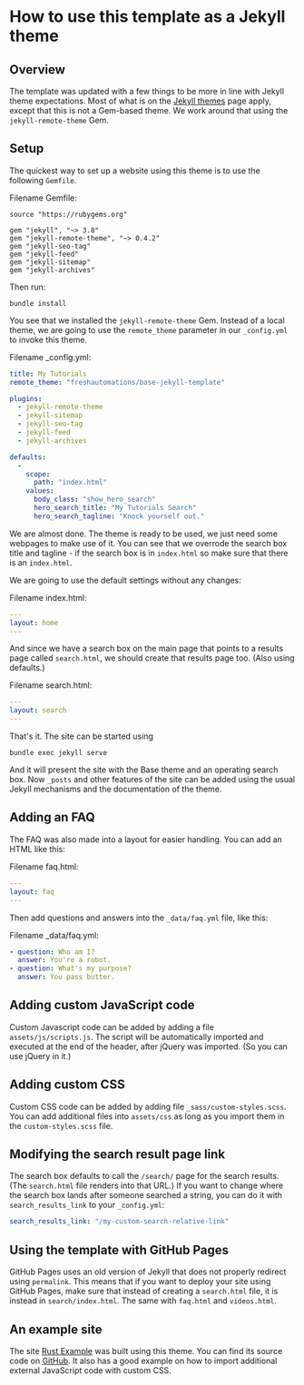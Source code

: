 # How to use this template as a Jekyll theme

## Overview
The template was updated with a few things to be more in line with Jekyll theme expectations. Most of what is on the
[Jekyll themes](https://jekyllrb.com/docs/themes/) page apply, except that this is not a Gem-based theme. We work around
that using the `jekyll-remote-theme` Gem.

## Setup
The quickest way to set up a website using this theme is to use the following `Gemfile`.

Filename Gemfile:
```
source "https://rubygems.org"

gem "jekyll", "~> 3.8"
gem "jekyll-remote-theme", "~> 0.4.2"
gem "jekyll-seo-tag"
gem "jekyll-feed"
gem "jekyll-sitemap"
gem "jekyll-archives"
```

Then run:
```shell script
bundle install
```

You see that we installed the `jekyll-remote-theme` Gem. Instead of a local theme, we are going to use the `remote_theme`
parameter in our `_config.yml` to invoke this theme.

Filename _config.yml:
```yaml
title: My Tutorials
remote_theme: "freshautomations/base-jekyll-template"

plugins:
  - jekyll-remote-theme
  - jekyll-sitemap
  - jekyll-seo-tag
  - jekyll-feed
  - jekyll-archives

defaults:
  -
    scope:
      path: "index.html"
    values:
      body_class: "show_hero_search"
      hero_search_title: "My Tutorials Search"
      hero_search_tagline: "Knock yourself out."
```

We are almost done. The theme is ready to be used, we just need some webpages to make use of it. You can see that we overrode
the search box title and tagline - if the search box is in `index.html` so make sure that there is an `index.html`.

We are going to use the default settings without any changes:

Filename index.html:
```yaml
---
layout: home
---
```

And since we have a search box on the main page that points to a results page called `search.html`, we should create
that results page too. (Also using defaults.)

Filename search.html:
```yaml
---
layout: search
---
```

That's it. The site can be started using
```shell script
bundle exec jekyll serve
```

And it will present the site with the Base theme and an operating search box. Now `_posts` and other features of the site
can be added using the usual Jekyll mechanisms and the documentation of the theme.

## Adding an FAQ
The FAQ was also made into a layout for easier handling. You can add an HTML like this:

Filename faq.html:
```yaml
---
layout: faq
---
```

Then add questions and answers into the `_data/faq.yml` file, like this:

Filename _data/faq.yml:
```yaml
- question: Who am I?
  answer: You're a robot.
- question: What's my purpose?
  answer: You pass butter.
```

## Adding custom JavaScript code
Custom Javascript code can be added by adding a file `assets/js/scripts.js`. The script will be automatically imported and 
executed at the end of the header, after jQuery was imported. (So you can use jQuery in it.)

## Adding custom CSS
Custom CSS code can be added by adding file `_sass/custom-styles.scss`. You can add additional files into `assets/css` as
long as you import them in the `custom-styles.scss` file.

## Modifying the search result page link
The search box defaults to call the `/search/` page for the search results. (The `search.html` file renders into that URL.)
If you want to change where the search box lands after someone searched a string, you can do it with `search_results_link`
to your `_config.yml`:

```yaml
search_results_link: "/my-custom-search-relative-link"
```

## Using the template with GitHub Pages
GitHub Pages uses an old version of Jekyll that does not properly redirect using `permalink`. This means that if you
want to deploy your site using GitHub Pages, make sure that instead of creating a `search.html` file, it is instead in
`search/index.html`. The same with `faq.html` and `videos.html`.

## An example site
The site [Rust Example](https://rust-examples.com) was built using this theme. You can find its source code on
[GitHub](https://github.com/rust-examples/rust-examples.com). It also has a good example on how to import additional
external JavaScript code with custom CSS.